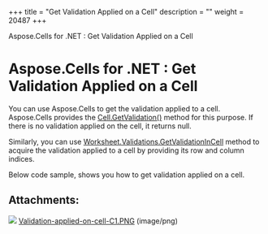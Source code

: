 +++
title = "Get Validation Applied on a Cell" 
description = "" 
weight = 20487 
+++

Aspose.Cells for .NET : Get Validation Applied on a Cell  

# Aspose.Cells for .NET : Get Validation Applied on a Cell


You can use Aspose.Cells to get the validation applied to a cell. Aspose.Cells provides the [Cell.GetValidation()](https://apireference.aspose.com/net/cells/aspose.cells/cell/methods/getvalidation) method for this purpose. If there is no validation applied on the cell, it returns null.

Similarly, you can use [Worksheet.Validations.GetValidationInCell](https://apireference.aspose.com/net/cells/aspose.cells/validationcollection/methods/getvalidationincell) method to acquire the validation applied to a cell by providing its row and column indices.

Below code sample, shows you how to get validation applied on a cell.

## Attachments:

![](https://docs2.aspose.com/cells/net/images/icons/bullet_blue.gif) [Validation-applied-on-cell-C1.PNG](https://docs2.aspose.com/cells/net/attachments/5017644/5112273.png) (image/png)  


